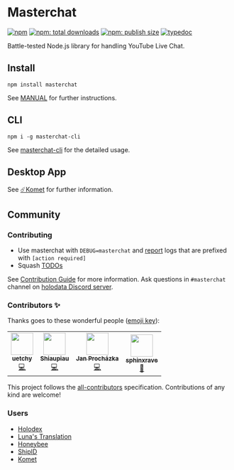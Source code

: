 # Masterchat

[![npm](https://badgen.net/npm/v/masterchat)](https://npmjs.org/package/masterchat)
[![npm: total downloads](https://badgen.net/npm/dt/masterchat)](https://npmjs.org/package/masterchat)
[![npm: publish size](https://badgen.net/packagephobia/publish/masterchat)](https://npmjs.org/package/masterchat)
[![typedoc](https://badgen.net/badge/docs/typedoc/purple)](https://holodata.github.io/masterchat/)

Battle-tested Node.js library for handling YouTube Live Chat.

## Install

```
npm install masterchat
```

See [MANUAL](https://github.com/holodata/masterchat/tree/master/MANUAL.md) for further instructions.

## CLI

```
npm i -g masterchat-cli
```

See [masterchat-cli](https://github.com/holodata/masterchat-cli) for the detailed usage.

## Desktop App

See [☄️Komet](https://github.com/holodata/komet) for further information.

## Community

### Contributing

- Use masterchat with `DEBUG=masterchat` and [report](https://github.com/holodata/masterchat/issues/new) logs that are prefixed with `[action required]`
- Squash [TODOs](https://github.com/holodata/masterchat/search?l=TypeScript&q=TODO)

See [Contribution Guide](./CONTRIBUTING.md) for more information.
Ask questions in `#masterchat` channel on [holodata Discord server](https://holodata.org/discord).

### Contributors ✨

Thanks goes to these wonderful people ([emoji key](https://allcontributors.org/docs/en/emoji-key)):

<!-- ALL-CONTRIBUTORS-LIST:START - Do not remove or modify this section -->
<!-- prettier-ignore-start -->
<!-- markdownlint-disable -->
<table>
  <tr>
    <td align="center"><a href="https://github.com/uetchy"><img src="https://avatars.githubusercontent.com/u/431808?v=4?s=50" width="50px;" alt=""/><br /><sub><b>uetchy</b></sub></a><br /><a href="https://github.com/holodata/masterchat/commits?author=uetchy" title="Code">💻</a></td>
    <td align="center"><a href="http://www.plurk.com/stu43005"><img src="https://avatars.githubusercontent.com/u/1288549?v=4?s=50" width="50px;" alt=""/><br /><sub><b>Shiaupiau</b></sub></a><br /><a href="https://github.com/holodata/masterchat/commits?author=stu43005" title="Code">💻</a></td>
    <td align="center"><a href="https://jan-prochazka.eu/"><img src="https://avatars.githubusercontent.com/u/1665677?v=4?s=50" width="50px;" alt=""/><br /><sub><b>Jan Procházka</b></sub></a><br /><a href="https://github.com/holodata/masterchat/commits?author=jprochazk" title="Code">💻</a></td>
    <td align="center"><a href="https://github.com/sphinxrave"><img src="https://avatars.githubusercontent.com/u/62570796?v=4?s=50" width="50px;" alt=""/><br /><sub><b>sphinxrave</b></sub></a><br /><a href="https://github.com/holodata/masterchat/issues?q=author%3Asphinxrave" title="Bug reports">🐛</a></td>
  </tr>
</table>

<!-- markdownlint-restore -->
<!-- prettier-ignore-end -->

<!-- ALL-CONTRIBUTORS-LIST:END -->

This project follows the [all-contributors](https://github.com/all-contributors/all-contributors) specification. Contributions of any kind are welcome!

### Users

- [Holodex](https://holodex.net)
- [Luna's Translation](https://github.com/luna-translations-bot/luna-translations-bot)
- [Honeybee](https://github.com/holodata/honeybee)
- [ShipID](https://github.com/holodata/ShipID)
- [Komet](https://github.com/holodata/Komet)
